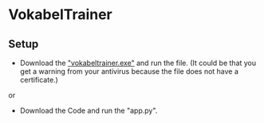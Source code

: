 # VokabelTrainer

## Setup

- Download the ["vokabeltrainer.exe"](https://github.com/Kraxplorer/VokabelTrainer/raw/main/vokabeltrainer.exe) and run the file. (It could be that you get a warning from your antivirus because the file does not have a certificate.)

or

- Download the Code and run the "app.py".
